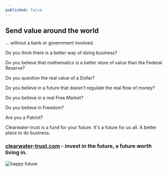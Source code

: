 ```yaml
---
published: false
---
```

## Send value around the world

... without a bank or government involved. 

Do you think there is a better way of doing business?

Do you believe that mathematics is a better store of value than the Federal Reserve?

Do you question the real value of a Dollar?

Do you believe in a future that doesn't regulate the real flow of money?

Do you believe in a real Free Market?

Do you believe in Freedom?

Are you a Patriot?

Clearwater-trust is a fund for your future. It's a future for us all. A better place to do business. 

### [clearwater-trust.com](https://clearwater-trust.com) - invest in the future, a future worth living in.

![happy future]({{site.baseurl}}/_drafts/Happy-future.png)
